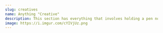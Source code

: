 ```yaml
---
slug: creatives
name: Anything "Creative"
description: This section has everything that involves holding a pen not for writing, but for drawing. I love making comics and illustrations. I often spend time doing nothing to think of new ideas. It works!
image: https://i.imgur.com/cYIVjUz.png
---
```

